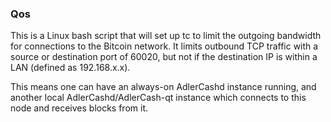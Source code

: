 ### Qos ###

This is a Linux bash script that will set up tc to limit the outgoing bandwidth for connections to the Bitcoin network. It limits outbound TCP traffic with a source or destination port of 60020, but not if the destination IP is within a LAN (defined as 192.168.x.x).

This means one can have an always-on AdlerCashd instance running, and another local AdlerCashd/AdlerCash-qt instance which connects to this node and receives blocks from it.
